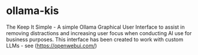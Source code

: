 # ollama-kis
The Keep It Simple - A simple Ollama Graphical User Interface to assist in removing distractions and increasing user focus when conducting AI use for business purposes. This interface has been created to work with custom LLMs - see (https://openwebui.com/)
